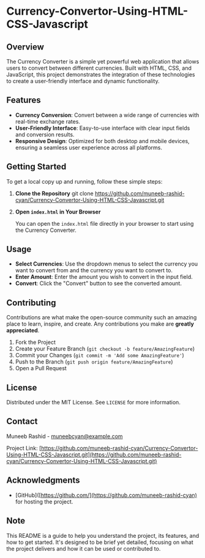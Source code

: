 # Currency-Convertor-Using-HTML-CSS-Javascript


## Overview

The Currency Converter is a simple yet powerful web application that allows users to convert between different currencies. Built with HTML, CSS, and JavaScript, this project demonstrates the integration of these technologies to create a user-friendly interface and dynamic functionality.

## Features

- **Currency Conversion**: Convert between a wide range of currencies with real-time exchange rates.
- **User-Friendly Interface**: Easy-to-use interface with clear input fields and conversion results.
- **Responsive Design**: Optimized for both desktop and mobile devices, ensuring a seamless user experience across all platforms.

## Getting Started

To get a local copy up and running, follow these simple steps:

1. **Clone the Repository**
git clone https://github.com/muneeb-rashid-cyan/Currency-Convertor-Using-HTML-CSS-Javascript.git

2. **Open `index.html` in Your Browser**

   You can open the `index.html` file directly in your browser to start using the Currency Converter.

## Usage

- **Select Currencies**: Use the dropdown menus to select the currency you want to convert from and the currency you want to convert to.
- **Enter Amount**: Enter the amount you wish to convert in the input field.
- **Convert**: Click the "Convert" button to see the converted amount.

## Contributing

Contributions are what make the open-source community such an amazing place to learn, inspire, and create. Any contributions you make are **greatly appreciated**.

1. Fork the Project
2. Create your Feature Branch (`git checkout -b feature/AmazingFeature`)
3. Commit your Changes (`git commit -m 'Add some AmazingFeature'`)
4. Push to the Branch (`git push origin feature/AmazingFeature`)
5. Open a Pull Request

## License

Distributed under the MIT License. See `LICENSE` for more information.

## Contact

Muneeb Rashid - muneebcyan@example.com

Project Link: [https://github.com/muneeb-rashid-cyan/Currency-Convertor-Using-HTML-CSS-Javascript.git](https://github.com/muneeb-rashid-cyan/Currency-Convertor-Using-HTML-CSS-Javascript.git)

## Acknowledgments
- [GitHub]([https://github.com/](https://github.com/muneeb-rashid-cyan) for hosting the project.

## Note

This README is a guide to help you understand the project, its features, and how to get started. It's designed to be brief yet detailed, focusing on what the project delivers and how it can be used or contributed to.


